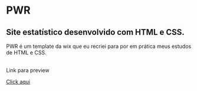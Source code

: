 # PWR

## Site estatístico desenvolvido com HTML e CSS.
<div>PWR é um template da wix que eu recriei para por em prática meus estudos de HTML e CSS.</div><br>
<p>Link para preview</p> 
<a href="https://antoni0carlos.github.io/PWR/">Click aqui</a>
